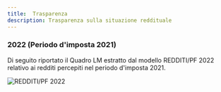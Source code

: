 ```yaml
---
title:  Trasparenza
description: Trasparenza sulla situazione reddituale
---
```


### 2022 (Periodo d'imposta 2021)

Di seguito riportato il Quadro LM estratto dal modello REDDITI/PF 2022 relativo ai redditi percepiti nel periodo d'imposta 2021.

![REDDITI/PF 2022](/files/lm2021.png "Redditi percepiti nel corso del 2021")